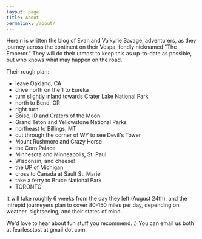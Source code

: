 ```yaml
---
layout: page
title: About
permalink: /about/
---
```


Herein is written the blog of Evan and Valkyrie Savage, adventurers, as they journey across the continent on their Vespa, fondly nicknamed "The Emperor." They will do their utmost to keep this as up-to-date as possible, but who knows what may happen on the road.

Their rough plan:
* leave Oakland, CA
* drive north on the 1 to Eureka
* turn slightly inland towards Crater Lake National Park
* north to Bend, OR
* right turn
* Boise, ID and Craters of the Moon
* Grand Teton and Yellowstone National Parks
* northeast to Billings, MT
* cut through the corner of WY to see Devil's Tower
* Mount Rushmore and Crazy Horse
* the Corn Palace
* Minnesota and Minneapolis, St. Paul
* Wisconsin, and cheese!
* the UP of Michigan
* cross to Canada at Sault St. Marie
* take a ferry to Bruce National Park
* TORONTO

It will take roughly 6 weeks from the day they left (August 24th), and the intrepid journeyers plan to cover 80-150 miles per day, depending on weather, sightseeing, and their states of mind.

We'd love to hear about fun stuff you recommend. :) You can email us both at fearlesstost at gmail dot com.
